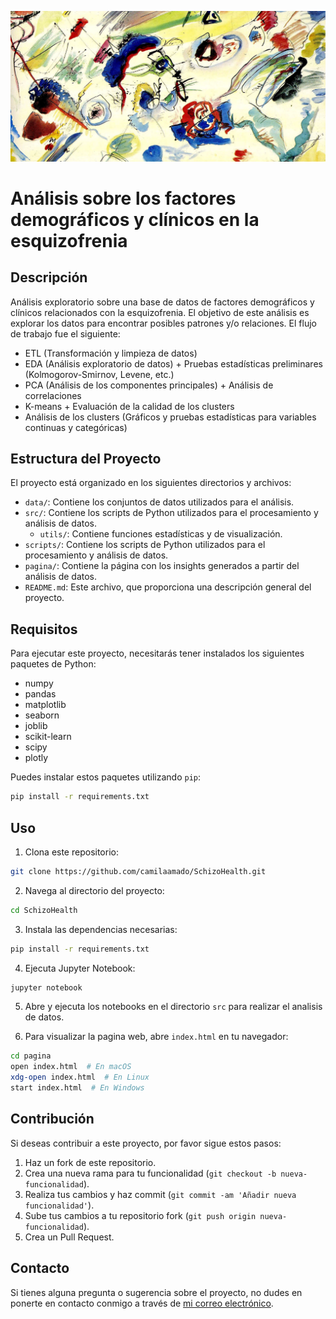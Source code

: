 ![Portada](portada.jpg)
# Análisis sobre los factores demográficos y clínicos en la esquizofrenia

## Descripción

Análisis exploratorio sobre una base de datos de factores demográficos y clínicos relacionados con la esquizofrenia. El objetivo de este análisis es explorar los datos para encontrar posibles patrones y/o relaciones. El flujo de trabajo fue el siguiente: 
* ETL (Transformación y limpieza de datos)
* EDA (Análisis exploratorio de datos) + Pruebas estadísticas preliminares (Kolmogorov-Smirnov, Levene, etc.)
* PCA (Análisis de los componentes principales) + Análisis de correlaciones
* K-means + Evaluación de la calidad de los clusters
* Análisis de los clusters (Gráficos y pruebas estadísticas para variables continuas y categóricas)

## Estructura del Proyecto

El proyecto está organizado en los siguientes directorios y archivos:

- `data/`: Contiene los conjuntos de datos utilizados para el análisis.
- `src/`: Contiene los scripts de Python utilizados para el procesamiento y análisis de datos.
  - `utils/`: Contiene funciones estadísticas y de visualización. 
- `scripts/`: Contiene los scripts de Python utilizados para el procesamiento y análisis de datos.
- `pagina/`: Contiene la página con los insights generados a partir del análisis de datos.
- `README.md`: Este archivo, que proporciona una descripción general del proyecto.

## Requisitos

Para ejecutar este proyecto, necesitarás tener instalados los siguientes paquetes de Python:

- numpy
- pandas
- matplotlib
- seaborn
- joblib
- scikit-learn
- scipy
- plotly

Puedes instalar estos paquetes utilizando `pip`:

```bash
pip install -r requirements.txt
```

## Uso

1. Clona este repositorio:

```bash
git clone https://github.com/camilaamado/SchizoHealth.git
```

2. Navega al directorio del proyecto:

```bash
cd SchizoHealth
```

3. Instala las dependencias necesarias:

```bash
pip install -r requirements.txt
```

4. Ejecuta Jupyter Notebook:

```bash
jupyter notebook
```
5. Abre y ejecuta los notebooks en el directorio `src` para realizar el analisis de datos.

6. Para visualizar la pagina web, abre `index.html` en tu navegador: 
```bash
cd pagina
open index.html  # En macOS
xdg-open index.html  # En Linux
start index.html  # En Windows
```


## Contribución

Si deseas contribuir a este proyecto, por favor sigue estos pasos:

1. Haz un fork de este repositorio.
2. Crea una nueva rama para tu funcionalidad (`git checkout -b nueva-funcionalidad`).
3. Realiza tus cambios y haz commit (`git commit -am 'Añadir nueva funcionalidad'`).
4. Sube tus cambios a tu repositorio fork (`git push origin nueva-funcionalidad`).
5. Crea un Pull Request.

## Contacto

Si tienes alguna pregunta o sugerencia sobre el proyecto, no dudes en ponerte en contacto conmigo a través de [mi correo electrónico](amadocamilaines@gmail.com).
